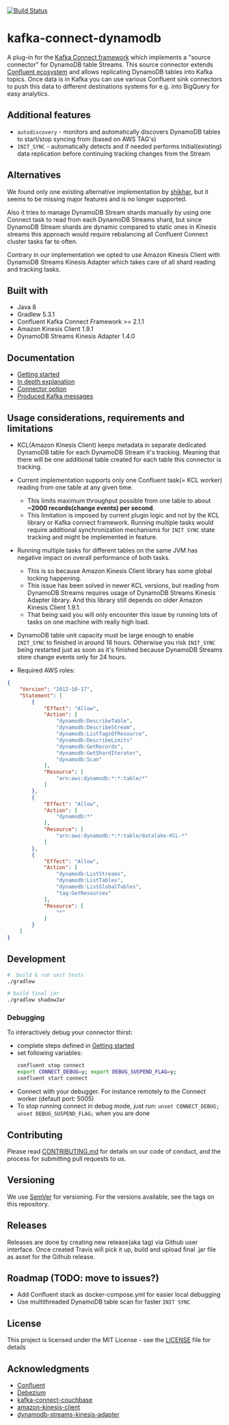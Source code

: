 [![Build Status](https://travis-ci.com/trustpilot/datalake-kafka-connect-dynamodb.svg?token=fhWdHVx5wocrF4axEby7&branch=master)](https://travis-ci.com/trustpilot/datalake-kafka-connect-dynamodb)

# kafka-connect-dynamodb

A plug-in for the [Kafka Connect framework](https://kafka.apache.org/documentation.html#connect) which implements a "source connector" for DynamoDB table Streams. This source connector extends [Confluent ecosystem](https://www.confluent.io/hub/) and allows replicating DynamoDB tables into Kafka topics. Once data is in Kafka you can use various Confluent sink connectors to push this data to different destinations systems for e.g. into BigQuery for easy analytics.  

## Additional features
* `autodiscovery` - monitors and automatically discovers DynamoDB tables to start/stop syncing from (based on AWS  TAG's)
* `INIT_SYNC` - automatically detects and if needed performs initial(existing) data replication before continuing tracking changes from the Stream
  
## Alternatives 

We found only one existing alternative implementation by [shikhar](https://github.com/shikhar/kafka-connect-dynamodb), but it seems to be missing major features and is no longer supported. 

Also it tries to manage DynamoDB Stream shards manually by using one Connect task to read from each DynamoDB Streams shard, but since DynamoDB Stream shards are dynamic compared to static ones in Kinesis streams this approach would require rebalancing all Confluent Connect cluster tasks far to often.

Contrary in our implementation we opted to use Amazon Kinesis Client with DynamoDB Streams Kinesis Adapter which takes care of all shard reading and tracking tasks.



## Built with

* Java 8
* Gradlew 5.3.1
* Confluent Kafka Connect Framework >= 2.1.1
* Amazon Kinesis Client 1.9.1
* DynamoDB Streams Kinesis Adapter 1.4.0

## Documentation
* [Getting started](docs/getting-started.md)
* [In depth explanation](docs/details.md)
* [Connector option](docs/options.md)
* [Produced Kafka messages](docs/data.md)

## Usage considerations, requirements and limitations

* KCL(Amazon Kinesis Client) keeps metadata in separate dedicated DynamoDB table for each DynamoDB Stream it's tracking. Meaning that there will be one additional table created for each table this connector is tracking.
  
* Current implementation supports only one Confluent task(= KCL worker) reading from one table at any given time. 
  * This limits maximum throughput possible from one table to about **~2000 records(change events) per second**.
  * This limitation is imposed by current plugin logic and not by the KCL library or Kafka connect framework. Running multiple tasks would require additional synchronization mechanisms for `INIT SYNC` state tracking and might be implemented in feature.
  
* Running multiple tasks for different tables on the same JVM has negative impact on overall performance of both tasks.
  * This is so because Amazon Kinesis Client library has some global locking happening. 
  * This issue has been solved in newer KCL versions, but reading from DynamoDB Streams requires usage of DynamoDB Streams Kinesis Adapter library. And this library still depends on older Amazon Kinesis Client 1.9.1.
  * That being said you will only encounter this issue by running lots of tasks on one machine with really high load.

* DynamoDB table unit capacity must be large enough to enable `INIT_SYNC` to finished in around 16 hours. Otherwise you risk `INIT_SYNC` being restarted just as soon as it's finished because DynamoDB Streams store change events only for 24 hours.

* Required AWS roles:
```json
{
    "Version": "2012-10-17",
    "Statement": [
        {
            "Effect": "Allow",
            "Action": [
                "dynamodb:DescribeTable",
                "dynamodb:DescribeStream",
                "dynamodb:ListTagsOfResource",
                "dynamodb:DescribeLimits"
                "dynamodb:GetRecords",
                "dynamodb:GetShardIterator", 
                "dynamodb:Scan"
            ],
            "Resource": [
                "arn:aws:dynamodb:*:*:table/*"
            ]
        },
        {
            "Effect": "Allow",
            "Action": [
                "dynamodb:*"
            ],
            "Resource": [
                "arn:aws:dynamodb:*:*:table/datalake-KCL-*"
            ]
        },
        {
            "Effect": "Allow",
            "Action": [
                "dynamodb:ListStreams",
                "dynamodb:ListTables",
                "dynamodb:ListGlobalTables",
                "tag:GetResources"
            ],
            "Resource": [
                "*"
            ]
        }
    ]
}
```


## Development

```bash
#  build & run unit tests
./gradlew

# build final jar
./gradlew shadowJar
```

### Debugging 

To interactively debug your connector thirst:
* complete steps defined in [Getting started](docs/getting-started.md)
* set following variables:
  ```bash
  confluent stop connect
  export CONNECT_DEBUG=y; export DEBUG_SUSPEND_FLAG=y;
  confluent start connect
  ```
* Connect with your debugger. For instance remotely to the Connect worker (default port: 5005) 
* To stop running connect in debug mode, just run: ```unset CONNECT_DEBUG; unset DEBUG_SUSPEND_FLAG;``` when you are done

## Contributing

Please read [CONTRIBUTING.md](CONTRIBUTING.md) for details on our code of conduct, and the process for submitting pull requests to us.

## Versioning

We use [SemVer](http://semver.org/) for versioning. For the versions available, see the tags on this repository.
 
## Releases

Releases are done by creating new release(aka tag) via Github user interface. Once created Travis will pick it up, build and upload final .jar file as asset for the Github release.

## Roadmap  (TODO: move to issues?)

* Add Confluent stack as docker-compose.yml for easier local debugging
* Use multithreaded DynamoDB table scan for faster `INIT SYNC`  


## License

This project is licensed under the MIT License - see the [LICENSE](LICENSE) file for details

## Acknowledgments

* [Confluent](https://www.confluent.io/)
* [Debezium](https://debezium.io/)
* [kafka-connect-couchbase](https://github.com/couchbase/kafka-connect-couchbase)
* [amazon-kinesis-client](https://github.com/awslabs/amazon-kinesis-client)
* [dynamodb-streams-kinesis-adapter](https://github.com/awslabs/dynamodb-streams-kinesis-adapter)